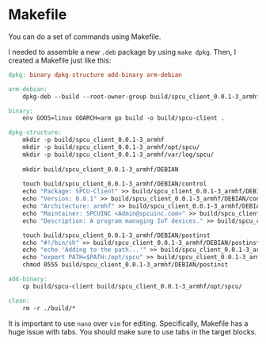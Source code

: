# Makefile

You can do a set of commands using Makefile.

I needed to assemble a new `.deb` package by using `make dpkg`. Then, I created a Makefile just like this:

```makefile
dpkg: binary dpkg-structure add-binary arm-debian

arm-debian:
	dpkg-deb --build --root-owner-group build/spcu_client_0.0.1-3_armhf

binary:
	env GOOS=linux GOARCH=arm go build -o build/spcu-client .

dpkg-structure:
	mkdir -p build/spcu_client_0.0.1-3_armhf
	mkdir -p build/spcu_client_0.0.1-3_armhf/opt/spcu/
	mkdir -p build/spcu_client_0.0.1-3_armhf/var/log/spcu/ 
	
	mkdir build/spcu_client_0.0.1-3_armhf/DEBIAN
	
	touch build/spcu_client_0.0.1-3_armhf/DEBIAN/control
	echo "Package: SPCU-Client" >> build/spcu_client_0.0.1-3_armhf/DEBIAN/control
	echo "Version: 0.0.1" >> build/spcu_client_0.0.1-3_armhf/DEBIAN/control
	echo "Architecture: armhf" >> build/spcu_client_0.0.1-3_armhf/DEBIAN/control
	echo "Maintainer: SPCUINC <Admin@spcuinc.com>" >> build/spcu_client_0.0.1-3_armhf/DEBIAN/control
	echo "Description: A program managing IoT devices." >> build/spcu_client_0.0.1-3_armhf/DEBIAN/control

	touch build/spcu_client_0.0.1-3_armhf/DEBIAN/postinst
	echo "#!/bin/sh" >> build/spcu_client_0.0.1-3_armhf/DEBIAN/postinst
	echo "echo 'Adding to the path...'" >> build/spcu_client_0.0.1-3_armhf/DEBIAN/postinst
	echo "export PATH=$PATH:/opt/spcu" >> build/spcu_client_0.0.1-3_armhf/DEBIAN/postinst
	chmod 0555 build/spcu_client_0.0.1-3_armhf/DEBIAN/postinst

add-binary:
	cp build/spcu-client build/spcu_client_0.0.1-3_armhf/opt/spcu/

clean:
	rm -r ./build/*
```

It is important to use `nano` over `vim` for editing. Specifically, Makefile has a huge issue with tabs. You should make sure to use tabs in the target blocks.